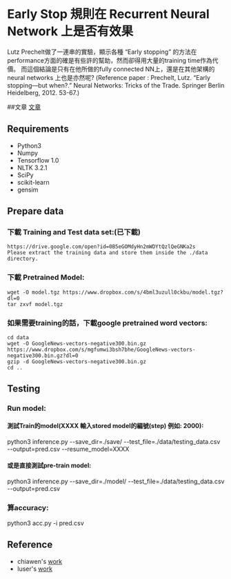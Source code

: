 # Early Stop 規則在 Recurrent Neural Network 上是否有效果
Lutz Prechelt做了一連串的實驗，顯示各種 “Early stopping” 的方法在performance方面的確是有些許的幫助，然而卻得用大量的training time作為代價。 而這個結論是只有在他所做的fully connected NN上，還是在其他架構的 neural networks 上也是亦然呢? (Reference paper : Prechelt, Lutz. “Early stopping—but when?.” Neural Networks: Tricks of the Trade. Springer Berlin Heidelberg, 2012. 53-67.)
<br/>

##文章
[文章](https://ntumlds.wordpress.com/2017/03/25/r05922007_ai%e4%ba%ba%e5%b7%a5%e6%99%ba%e9%9a%9c/)

## Requirements
- Python3
- Numpy
- Tensorflow 1.0
- NLTK 3.2.1
- SciPy
- scikit-learn
- gensim

## Prepare data
### 下載 Training and Test data set:(已下載)
	https://drive.google.com/open?id=0B5eGOMdyHn2mWDYtQzlQeGNKa2s
	Please extract the training data and store them inside the ./data directory.
### 下載 Pretrained Model:
	wget -O model.tgz https://www.dropbox.com/s/4bml3uzull0ckbu/model.tgz?dl=0
	tar zxvf model.tgz
### 如果需要training的話，下載google pretrained word vectors:
	cd data
	wget -O GoogleNews-vectors-negative300.bin.gz https://www.dropbox.com/s/mgfumwi3bsh7bhe/GoogleNews-vectors-negative300.bin.gz?dl=0
	gzip -d GoogleNews-vectors-negative300.bin.gz
	cd ..

## Testing 
### Run model:
#### 測試Train的model(XXXX 輸入stored model的編號(step) 例如: 2000):
python3 inference.py --save_dir=./save/  --test_file=./data/testing_data.csv --output=pred.csv --resume_model=XXXX

#### 或是直接測試pre-train model:
python3 inference.py --save_dir=./model/ --test_file=./data/testing_data.csv --output=pred.csv

### 算accuracy:
python3 acc.py -i pred.csv

## Reference
- chiawen's [work](https://github.com/chiawen/sentence-completion)
- luser's [work](https://github.com/hunkim/word-rnn-tensorflow)
